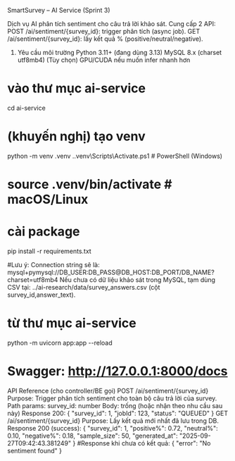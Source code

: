 SmartSurvey – AI Service (Sprint 3)

Dịch vụ AI phân tích sentiment cho câu trả lời khảo sát.
Cung cấp 2 API:
POST /ai/sentiment/{survey_id}: trigger phân tích (async job).
GET /ai/sentiment/{survey_id}: lấy kết quả % (positive/neutral/negative).

1) Yêu cầu môi trường
Python 3.11+ (đang dùng 3.13)
MySQL 8.x (charset utf8mb4)
(Tùy chọn) GPU/CUDA nếu muốn infer nhanh hơn

# vào thư mục ai-service
cd ai-service

# (khuyến nghị) tạo venv
python -m venv .venv
.\.venv\Scripts\Activate.ps1   # PowerShell (Windows)
# source .venv/bin/activate    # macOS/Linux

# cài package
pip install -r requirements.txt

#Lưu ý:
Connection string sẽ là: mysql+pymysql://DB_USER:DB_PASS@DB_HOST:DB_PORT/DB_NAME?charset=utf8mb4
Nếu chưa có dữ liệu khảo sát trong MySQL, tạm dùng CSV tại: ../ai-research/data/survey_answers.csv (cột survey_id,answer_text).

# từ thư mục ai-service
python -m uvicorn app:app --reload
# Swagger: http://127.0.0.1:8000/docs

API Reference (cho controller/BE gọi)
POST /ai/sentiment/{survey_id}
Purpose: Trigger phân tích sentiment cho toàn bộ câu trả lời của survey.
Path params: survey_id: number
Body: trống (hoặc nhận theo nhu cầu sau này)
Response 200:
{ "survey_id": 1, "jobId": 123, "status": "QUEUED" }
GET /ai/sentiment/{survey_id}
Purpose: Lấy kết quả mới nhất đã lưu trong DB.
Response 200 (success):
{
  "survey_id": 1,
  "positive%": 0.72,
  "neutral%": 0.10,
  "negative%": 0.18,
  "sample_size": 50,
  "generated_at": "2025-09-27T09:42:43.381249"
}
#Response khi chưa có kết quả:
{ "error": "No sentiment found" }